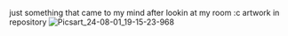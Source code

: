 just something that came to my mind after lookin at my room :c 
artwork in repository ![Picsart_24-08-01_19-15-23-968](https://github.com/user-attachments/assets/acb86952-6e29-4854-9fb1-db32f71e8f32)
